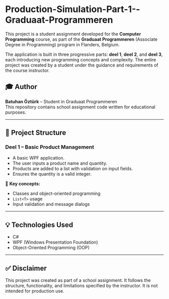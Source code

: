 # Production-Simulation-Part-1--Graduaat-Programmeren

This project is a student assignment developed for the **Computer Programming** course, as part of the **Graduaat Programmeren** (Associate Degree in Programming) program in Flanders, Belgium.

The application is built in three progressive parts: **deel 1**, **deel 2**, and **deel 3**, each introducing new programming concepts and complexity. The entire project was created by a student under the guidance and requirements of the course instructor.

## 🎓 Author
**Batuhan Öztürk** – Student in Graduaat Programmeren  
This repository contains school assignment code written for educational purposes.

---

## 📁 Project Structure

### Deel 1 – Basic Product Management
- A basic WPF application.
- The user inputs a product name and quantity.
- Products are added to a list with validation on input fields.
- Ensures the quantity is a valid integer.

🔧 **Key concepts:**
- Classes and object-oriented programming
- `List<T>` usage
- Input validation and message dialogs

---

## 💡 Technologies Used
- C#
- WPF (Windows Presentation Foundation)
- Object-Oriented Programming (OOP)

---

## ✅ Disclaimer
This project was created as part of a school assignment. It follows the structure, functionality, and limitations specified by the instructor. It is not intended for production use.
